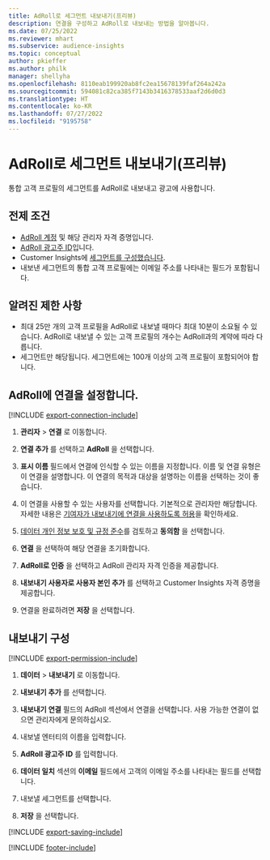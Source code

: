 ```yaml
---
title: AdRoll로 세그먼트 내보내기(프리뷰)
description: 연결을 구성하고 AdRoll로 내보내는 방법을 알아봅니다.
ms.date: 07/25/2022
ms.reviewer: mhart
ms.subservice: audience-insights
ms.topic: conceptual
author: pkieffer
ms.author: philk
manager: shellyha
ms.openlocfilehash: 8110eab199920ab8fc2ea15678139faf264a242a
ms.sourcegitcommit: 594081c82ca385f7143b3416378533aaf2d6d0d3
ms.translationtype: HT
ms.contentlocale: ko-KR
ms.lasthandoff: 07/27/2022
ms.locfileid: "9195758"
---
```

# <a name="export-segments-to-adroll-preview"></a>AdRoll로 세그먼트 내보내기(프리뷰)

통합 고객 프로필의 세그먼트를 AdRoll로 내보내고 광고에 사용합니다.

## <a name="prerequisites"></a>전제 조건

- [AdRoll 계정](https://www.adroll.com/) 및 해당 관리자 자격 증명입니다.
- [AdRoll 광고주 ID](https://help.adroll.com/hc/articles/212011838-Advertiser-Profiles)입니다.
- Customer Insights에 [세그먼트를 구성했습니다](segments.md).
- 내보낸 세그먼트의 통합 고객 프로필에는 이메일 주소를 나타내는 필드가 포함됩니다.

## <a name="known-limitations"></a>알려진 제한 사항

- 최대 25만 개의 고객 프로필을 AdRoll로 내보낼 때마다 최대 10분이 소요될 수 있습니다. AdRoll로 내보낼 수 있는 고객 프로필의 개수는 AdRoll과의 계약에 따라 다릅니다.
- 세그먼트만 해당됩니다. 세그먼트에는 100개 이상의 고객 프로필이 포함되어야 합니다.

## <a name="set-up-connection-to-adroll"></a>AdRoll에 연결을 설정합니다.

[!INCLUDE [export-connection-include](includes/export-connection-admn.md)]

1. **관리자** > **연결** 로 이동합니다.

1. **연결 추가** 를 선택하고 **AdRoll** 을 선택합니다.

1. **표시 이름** 필드에서 연결에 인식할 수 있는 이름을 지정합니다. 이름 및 연결 유형은 이 연결을 설명합니다. 이 연결의 목적과 대상을 설명하는 이름을 선택하는 것이 좋습니다.

1. 이 연결을 사용할 수 있는 사용자를 선택합니다. 기본적으로 관리자만 해당합니다. 자세한 내용은 [기여자가 내보내기에 연결을 사용하도록 허용](connections.md#allow-contributors-to-use-a-connection-for-exports)을 확인하세요.

1. [데이터 개인 정보 보호 및 규정 준수](connections.md#data-privacy-and-compliance)를 검토하고 **동의함** 을 선택합니다.

1. **연결** 을 선택하여 해당 연결을 초기화합니다.

1. **AdRoll로 인증** 을 선택하고 AdRoll 관리자 자격 인증을 제공합니다.

1. **내보내기 사용자로 사용자 본인 추가** 를 선택하고 Customer Insights 자격 증명을 제공합니다.

1. 연결을 완료하려면 **저장** 을 선택합니다.

## <a name="configure-an-export"></a>내보내기 구성

[!INCLUDE [export-permission-include](includes/export-permission.md)]

1. **데이터** > **내보내기** 로 이동합니다.

1. **내보내기 추가** 를 선택합니다.

1. **내보내기 연결** 필드의 AdRoll 섹션에서 연결을 선택합니다. 사용 가능한 연결이 없으면 관리자에게 문의하십시오.

1. 내보낼 엔터티의 이름을 입력합니다.

1. **AdRoll 광고주 ID** 를 입력합니다.

1. **데이터 일치** 섹션의 **이메일** 필드에서 고객의 이메일 주소를 나타내는 필드를 선택합니다.

1. 내보낼 세그먼트를 선택합니다.

1. **저장** 을 선택합니다.

[!INCLUDE [export-saving-include](includes/export-saving.md)]

[!INCLUDE [footer-include](includes/footer-banner.md)]
